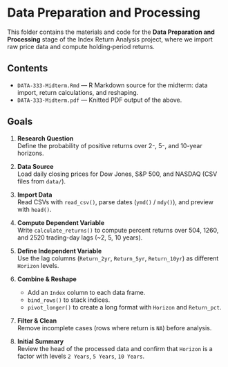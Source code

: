 # Data Preparation and Processing

This folder contains the materials and code for the **Data Preparation and Processing** stage of the Index Return Analysis project, where we import raw price data and compute holding‐period returns.

## Contents
- `DATA-333-Midterm.Rmd` — R Markdown source for the midterm: data import, return calculations, and reshaping.  
- `DATA-333-Midterm.pdf` — Knitted PDF output of the above.

## Goals
1. **Research Question**  
   Define the probability of positive returns over 2-, 5-, and 10-year horizons.

2. **Data Source**  
   Load daily closing prices for Dow Jones, S&P 500, and NASDAQ (CSV files from `data/`).

3. **Import Data**  
   Read CSVs with `read_csv()`, parse dates (`ymd()` / `mdy()`), and preview with `head()`.

4. **Compute Dependent Variable**  
   Write `calculate_returns()` to compute percent returns over 504, 1260, and 2520 trading-day lags (~2, 5, 10 years).

5. **Define Independent Variable**  
   Use the lag columns (`Return_2yr`, `Return_5yr`, `Return_10yr`) as different `Horizon` levels.

6. **Combine & Reshape**  
   - Add an `Index` column to each data frame.  
   - `bind_rows()` to stack indices.  
   - `pivot_longer()` to create a long format with `Horizon` and `Return_pct`.

7. **Filter & Clean**  
   Remove incomplete cases (rows where return is `NA`) before analysis.

8. **Initial Summary**  
   Review the head of the processed data and confirm that `Horizon` is a factor with levels `2 Years`, `5 Years`, `10 Years`.
